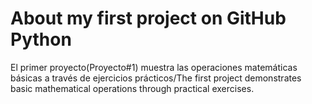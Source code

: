 # About my first project on GitHub Python
El primer proyecto(Proyecto#1) muestra las operaciones matemáticas básicas a través de ejercicios prácticos/The first project demonstrates basic mathematical operations through practical exercises.
